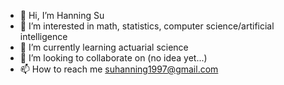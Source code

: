 - 👋 Hi, I’m Hanning Su
- 👀 I’m interested in math, statistics, computer science/artificial intelligence
- 🌱 I’m currently learning actuarial science
- 💞️ I’m looking to collaborate on (no idea yet...)
- 📫 How to reach me suhanning1997@gmail.com

<!---
suhanning1997/suhanning1997 is a ✨ special ✨ repository because its `README.md` (this file) appears on your GitHub profile.
You can click the Preview link to take a look at your changes.
--->

